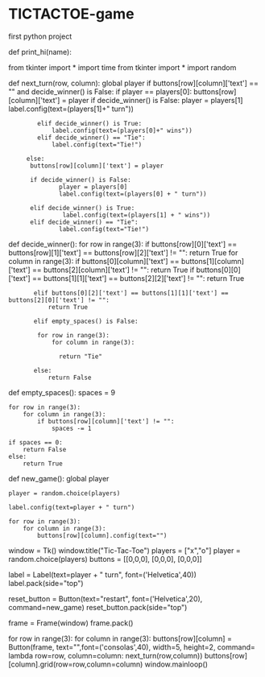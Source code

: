 # TICTACTOE-game
first python project



def print_hi(name):
   




from tkinter import *
import time
from tkinter import *
import random

def next_turn(row, column):
      global player
      if buttons[row][column]['text'] == "" and decide_winner() is False:
         if player == players[0]:
            buttons[row][column]['text'] = player
            if decide_winner() is False:
                player = players[1]
                label.config(text=(players[1]+" turn"))

            elif decide_winner() is True:
                label.config(text=(players[0]+" wins"))
            elif decide_winner() == "Tie":
                label.config(text="Tie!")

         else:
          buttons[row][column]['text'] = player

          if decide_winner() is False:
                  player = players[0]
                  label.config(text=(players[0] + " turn"))

          elif decide_winner() is True:
                   label.config(text=(players[1] + " wins"))
          elif decide_winner() == "Tie":
                  label.config(text="Tie!")


def decide_winner():
       for row in range(3):
           if buttons[row][0]['text'] == buttons[row][1]['text'] == buttons[row][2]['text'] != "":
               return True
       for column in range(3):
           if buttons[0][column]['text'] == buttons[1][column]['text'] == buttons[2][column]['text'] != "":
               return True
           if buttons[0][0]['text'] == buttons[1][1]['text'] == buttons[2][2]['text'] != "":
               return True

           elif buttons[0][2]['text'] == buttons[1][1]['text'] == buttons[2][0]['text'] != "":
               return True

           elif empty_spaces() is False:

            for row in range(3):
                for column in range(3):

                  return "Tie"

           else:
               return False

def empty_spaces():
    spaces = 9

    for row in range(3):
        for column in range(3):
            if buttons[row][column]['text'] != "":
                spaces -= 1

    if spaces == 0:
        return False
    else:
        return True


def new_game():
    global player

    player = random.choice(players)

    label.config(text=player + " turn")

    for row in range(3):
        for column in range(3):
            buttons[row][column].config(text="")


window = Tk()
window.title("Tic-Tac-Toe")
players = ["x","o"]
player = random.choice(players)
buttons = [[0,0,0],
           [0,0,0],
           [0,0,0]]

label = Label(text=player + " turn", font=('Helvetica',40))
label.pack(side="top")

reset_button = Button(text="restart", font=('Helvetica',20), command=new_game)
reset_button.pack(side="top")

frame = Frame(window)
frame.pack()

for row in range(3):
    for column in range(3):
        buttons[row][column] = Button(frame, text="",font=('consolas',40), width=5, height=2,
                                      command= lambda row=row, column=column: next_turn(row,column))
        buttons[row][column].grid(row=row,column=column)
window.mainloop()






